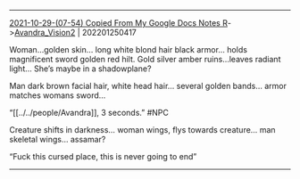 ---
---

***
[2021-10-29-(07-54) Copied From My Google Docs Notes R](../../sessions/notes_brian/2021-10-29-(07-54)%20Copied%20From%20My%20Google%20Docs%20Notes%20R.md)->[Avandra_Vision2](Insights/Attach/Avandra_Vision2.md) | 202201250417

Woman...golden skin… long white blond hair black armor… holds magnificent sword golden red hilt. Gold silver amber ruins...leaves radiant light… She’s maybe in a shadowplane?

  

Man dark brown facial hair, white head hair… several golden bands… armor matches womans sword…

“[[../../people/Avandra]], 3 seconds.” #NPC

  

Creature shifts in darkness… woman wings, flys towards creature… man skeletal wings… assamar?

“Fuck this cursed place, this is never going to end”

***